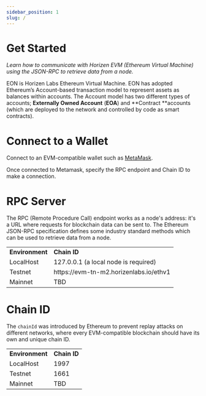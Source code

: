 ```yaml
---
sidebar_position: 1
slug: /
---
```


# Get Started

*Learn how to communicate with Horizen EVM (Ethereum Virtual Machine) using the JSON-RPC to retrieve data from a node.*

EON is Horizen Labs Ethereum Virtual Machine. EON has adopted Ethereum’s Account-based transaction model to represent assets as balances within accounts. The Account model has two different types of accounts; **Externally Owned Account** (**EOA**) and **Contract **accounts (which are deployed to the network and controlled by code as smart contracts).


# Connect to a Wallet

Connect to an EVM-compatible wallet such as [MetaMask](https://metamask.io).

Once connected to Metamask, specify the RPC endpoint and Chain ID to make a connection.


# RPC Server

The RPC (Remote Procedure Call) endpoint works as a node's address: it's a URL where requests for blockchain data can be sent to. The Ethereum JSON-RPC specification defines some industry standard methods which can be used to retrieve data from a node.


<table>
  <tr>
   <td><strong>Environment</strong>
   </td>
   <td><strong>Chain ID</strong>
   </td>
  </tr>
  <tr>
   <td>LocalHost
   </td>
   <td>127.0.0.1 (a local node is required)
   </td>
  </tr>
  <tr>
   <td>Testnet
   </td>
   <td>https://evm-tn-m2.horizenlabs.io/ethv1
   </td>
  </tr>
  <tr>
   <td>Mainnet
   </td>
   <td>TBD
   </td>
  </tr>
</table>



# Chain ID

The `chainId` was introduced by Ethereum to prevent replay attacks on different networks, where every EVM-compatible blockchain should have its own and unique chain ID.


<table>
  <tr>
   <td><strong>Environment</strong>
   </td>
   <td><strong>Chain ID</strong>
   </td>
  </tr>
  <tr>
   <td>LocalHost
   </td>
   <td>1997
   </td>
  </tr>
  <tr>
   <td>Testnet
   </td>
   <td>1661
   </td>
  </tr>
  <tr>
   <td>Mainnet
   </td>
   <td>TBD
   </td>
  </tr>
</table>
